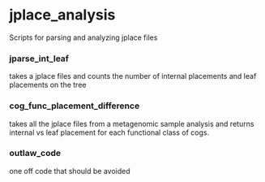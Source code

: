 # jplace_analysis
Scripts for parsing and analyzing jplace files

### jparse_int_leaf
takes a jplace files and counts the number of internal placements and leaf placements on the tree

### cog_func_placement_difference
takes all the jplace files from a metagenomic sample analysis and returns internal vs leaf placement for each functional class of cogs.

### outlaw_code
one off code that should be avoided
